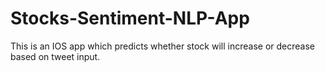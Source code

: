 # Stocks-Sentiment-NLP-App

This is an IOS app which predicts whether stock will increase or decrease based on tweet input.  
